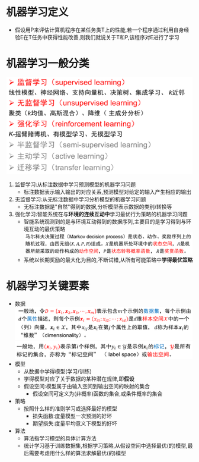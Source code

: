 # 机器学习定义
* 假设用P来评估计算机程序在某任务类T上的性能,若一个程序通过利用自身经验E在T任务中获得性能改善,则我们就说关于T和P,该程序对E进行了学习

# 机器学习一般分类
![Alt text](image-93.png)    
1. 监督学习:从标注数据中学习预测模型的机器学习问题
    * 标注数据表示输入输出的对应关系,预测模型对给定的输入产生相应的输出
2. 无监督学习:从无标注数据中学习分析模型的机器学习问题
    * 无标注数据是"自然"得到的数据,分析模型表示数据的类别/转换等
3. 强化学习:智能系统在与**环境的连续互动中**学习最优行为策略的机器学习问题
    * 智能系统观测到的是与环境互动得到的数据序列,主要目的是学习得到与环境互动的最优策略    
    ![Alt text](image-90.png)    
    * 系统以长期奖励的最大化为目的,不断试错,从所有可能策略中**学得最优策略**

# 机器学习关键要素
* 数据
    ![Alt text](image-91.png)    
    ![Alt text](image-92.png)    
* 模型
    * 从数据中学得模型(学习/训练)
    * 学得模型对应了关于数据的某种潜在规律,即**假设**
    * 假设空间:模型属于由输入空间到输出空间的映射的集合
        * 假设空间可定义为(非概率)函数的集合,或条件概率的集合
* 策略
    * 按照什么样的准则学习或选择最好的模型
        * 损失函数:度量模型一次预测的好坏
        * 期望损失:度量平均意义下模型的好坏
* 算法
    * 算法指学习模型的具体计算方法
    * 统计学习基于训练数据集,根据学习策略,从假设空间中选择最优(的)模型,最后需要考虑用什么样的算法求解最优(的)模型
